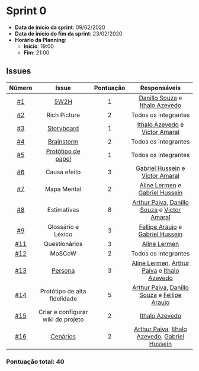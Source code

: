 # Sprint 0

- **Data de início da sprint**: 09/02/2020
- **Data de início do fim da sprint**: 23/02/2020
- **Horário da Planning**:
  - **Início**: 19:00
  - **Fim**: 21:00

## Issues

|                                   Número                                   |                         Issue                         | Pontuação |                                                                     Responsáveis                                                                     |
| :------------------------------------------------------------------------: | :---------------------------------------------------: | :-------: | :--------------------------------------------------------------------------------------------------------------------------------------------------: |
|  [#1](https://github.com/UnBArqDsw2020-2/2020.2_G3_ProjetoHigia/issues/1)  |   [5W2H](02-requisitos/pre-rastreabilidade/5w2h.md)   |     1     |                          [Danillo Souza](https://github.com/DanilloGS) e [Ithalo Azevedo](https://github.com/ithaloazevedo)                          |
|  [#2](https://github.com/UnBArqDsw2020-2/2020.2_G3_ProjetoHigia/issues/2)  |                     Rich Picture                      |     2     |                                                                 Todos os integrantes                                                                 |
|  [#3](https://github.com/UnBArqDsw2020-2/2020.2_G3_ProjetoHigia/issues/3)  | [Storyboard](02-requisitos/elicitacao/storyboard.md)  |     1     |                        [Ithalo Azevedo](https://github.com/ithaloazevedo) e [Victor Amaral](https://github.com/VictorAmaralC)                        |
|  [#4](https://github.com/UnBArqDsw2020-2/2020.2_G3_ProjetoHigia/issues/4)  |    [Brainstorm](01-designSprint/brainstorming.md)     |     2     |                                                                 Todos os integrantes                                                                 |
|  [#5](https://github.com/UnBArqDsw2020-2/2020.2_G3_ProjetoHigia/issues/5)  | [Protótipo de papel](01-designSprint/protipoPapel.md) |     1     |                                                                 Todos os integrantes                                                                 |
|  [#6](https://github.com/UnBArqDsw2020-2/2020.2_G3_ProjetoHigia/issues/6)  |                     Causa efeito                      |     3     |                       [Gabriel Hussein](https://github.com/GabrielHussein) e [Victor Amaral](https://github.com/VictorAmaralC)                       |
|  [#7](https://github.com/UnBArqDsw2020-2/2020.2_G3_ProjetoHigia/issues/7)  |                      Mapa Mental                      |     2     |                        [Aline Lermen](https://github.com/AlineLermen) e [Gabriel Hussein](https://github.com/GabrielHussein)                         |
|  [#8](https://github.com/UnBArqDsw2020-2/2020.2_G3_ProjetoHigia/issues/8)  |                      Estimativas                      |     8     |  [Arthur Paiva](https://github.com/ArthurPaivaT), [Danillo Souza](https://github.com/DanilloGS) e [Victor Amaral](https://github.com/VictorAmaralC)  |
|  [#9](https://github.com/UnBArqDsw2020-2/2020.2_G3_ProjetoHigia/issues/9)  |                  Glossário e Léxico                   |     3     |                      [Fellipe Araujo](https://github.com/fellipe-araujo) e [Gabriel Hussein](https://github.com/GabrielHussein)                      |
| [#11](https://github.com/UnBArqDsw2020-2/2020.2_G3_ProjetoHigia/issues/11) |                     Questionários                     |     3     |                                                    [Aline Lermen](https://github.com/AlineLermen)                                                    |
| [#12](https://github.com/UnBArqDsw2020-2/2020.2_G3_ProjetoHigia/issues/12) |                        MoSCoW                         |     2     |                                                                 Todos os integrantes                                                                 |
| [#13](https://github.com/UnBArqDsw2020-2/2020.2_G3_ProjetoHigia/issues/13) |    [Persona](02-requisitos/elicitacao/personas.md)    |     3     | [Aline Lermen](https://github.com/AlineLermen), [Arthur Paiva](https://github.com/ArthurPaivaT) e [Ithalo Azevedo](https://github.com/ithaloazevedo) |
| [#14](https://github.com/UnBArqDsw2020-2/2020.2_G3_ProjetoHigia/issues/14) |             Protótipo de alta fidelidade              |     5     | [Arthur Paiva](https://github.com/ArthurPaivaT), [Danillo Souza](https://github.com/DanilloGS) e [Fellipe Araujo](https://github.com/fellipe-araujo) |
| [#15](https://github.com/UnBArqDsw2020-2/2020.2_G3_ProjetoHigia/issues/15) |          Criar e configurar wiki do projeto           |     2     |                                                  [Ithalo Azevedo](https://github.com/ithaloazevedo)   
| [#16](https://github.com/UnBArqDsw2020-2/2020.2_G3_ProjetoHigia/issues/16) |                        [Cenários](./modelagem/cenarios.md)                      |     2     |  [Arthur Paiva](https://github.com/ArthurPaivaT), [Ithalo Azevedo](https://github.com/ithaloazevedo), [Gabriel Hussein](https://github.com/GabrielHussein)             |

<h3>Pontuação total: 40</h3>
